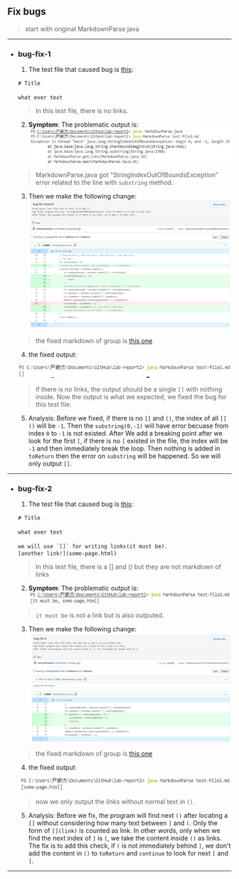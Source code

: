 ## Fix bugs
> start with original MarkdownParse.java

---

* ### **bug-fix-1**

    1. The test file that caused bug is [this](https://heihaheihahello.github.io/lab-report2/test-file1.md):

    ```
    # Title

    what ever text
    ```

    > In this test file, there is no links.

    2. **Symptom**: The problematic output is: 
    ![Image](1w.jpg)
    > MarkdownParse.java got "StringIndexOutOfBoundsException" error related to the line with `substring` method.

    3. Then we make the following change:
    ![Image](1_fix.jpg)
    > the fixed markdown of group is [this one](https://github.com/heihaheihahello/markdown-parse/commit/cb05f22b9c82efd0bcccac345a8483712464bd52#diff-c703a0ec03474d601c6bf846740b293e0538bccf38d5f677a302457479e9c652)

    4. the fixed output: 

    ![Image](1fixed.jpg)
    
    > if there is no links, the output should be a single `[]` with nothing inside. Now the output is what we expected, we fixed the bug for this test file.

    5. Analysis: Before we fixed, if there is no `[]` and `()`, the index of all `[]()` will be `-1`. Then the `substring(0,-1)` will have error becuase from index `0` to `-1` is not existed. After We add a breaking point after we look for the first `[`, if there is no `[` existed in the file, the index will be `-1` and then immediately break the loop. Then nothing is added in `toReturn` then the error on `substring` will be happened. So we will only output `[]`. 

---

* ### **bug-fix-2**
    

    1. The test file that caused bug is [this](https://heihaheihahello.github.io/lab-report2/test-file2.md):

    ```
    # Title

    what ever text

    we will use `[]` for writing links(it must be).
    [another link!](some-page.html)

    ```

    > In this test file, there is a [] and () but they are not markdown of links

    2. **Symptom**: The problematic output is: 
    ![Image](2-w.jpg)
    > `it must be` is not a link but is also outputed.
      
    3. Then we make the following change:
    ![Image](2_fix.jpg)
    > the fixed markdown of group is [this one](https://github.com/heihaheihahello/lab-report2/commit/b18f0e5a3144cf7e7c77be995c9af0cdf1eb8c52#diff-c703a0ec03474d601c6bf846740b293e0538bccf38d5f677a302457479e9c652)

    4. the fixed output: 

    ![Image](2fixed.jpg)
    > now we only output the links without normal text in `()`.

    5. Analysis: Before we fix, the program will find next `()` after locating a `[]` without considering how many text between `]` and `(`. Only the form of `[](link)` is counted as link. In other words, only when we find the next index of `]` is `(`, we take the content inside `()` as links. The fix is to add this check, if `(` is not immediately behind `]`, we don't add the content in `()` to `toReturn` and `continue` to look for next `[` and `]`.
---

